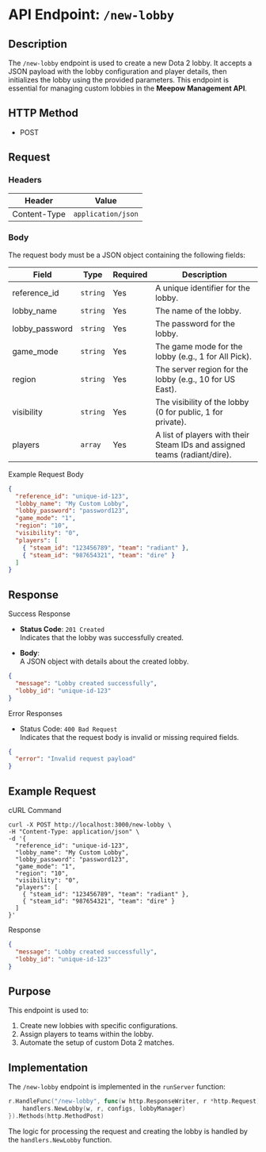# API Endpoint: `/new-lobby`

## Description

The `/new-lobby` endpoint is used to create a new Dota 2 lobby. It accepts a JSON payload with the lobby configuration and player details, then initializes the lobby using the provided parameters. This endpoint is essential for managing custom lobbies in the **Meepow Management API**.

## HTTP Method

- POST

## Request

### Headers

| Header           | Value              |
|-------------------|--------------------|
| Content-Type      | `application/json`|

### Body

The request body must be a JSON object containing the following fields:

| Field          | Type     | Required | Description                                      |
|-----------------|----------|----------|--------------------------------------------------|
| reference_id    | `string`   | Yes      | A unique identifier for the lobby.              |
| lobby_name      | `string`   | Yes      | The name of the lobby.                          |
| lobby_password  | `string`   | Yes      | The password for the lobby.                     |
| game_mode       | `string`   | Yes      | The game mode for the lobby (e.g., 1 for All Pick). |
| region          | `string`   | Yes      | The server region for the lobby (e.g., 10 for US East). |
| visibility      | `string`   | Yes      | The visibility of the lobby (0 for public, 1 for private). |
| players         | `array`    | Yes      | A list of players with their Steam IDs and assigned teams (radiant/dire). |

Example Request Body

```json
{
  "reference_id": "unique-id-123",
  "lobby_name": "My Custom Lobby",
  "lobby_password": "password123",
  "game_mode": "1",
  "region": "10",
  "visibility": "0",
  "players": [
    { "steam_id": "123456789", "team": "radiant" },
    { "steam_id": "987654321", "team": "dire" }
  ]
}
```

## Response

Success Response

- **Status Code**: `201 Created`   
Indicates that the lobby was successfully created.

- **Body**:   
A JSON object with details about the created lobby.

```json
{
  "message": "Lobby created successfully",
  "lobby_id": "unique-id-123"
}
```

Error Responses

- Status Code: `400 Bad Request`   
Indicates that the request body is invalid or missing required fields.

```json
{
  "error": "Invalid request payload"
}
```

## Example Request
cURL Command

```curl
curl -X POST http://localhost:3000/new-lobby \
-H "Content-Type: application/json" \
-d '{
  "reference_id": "unique-id-123",
  "lobby_name": "My Custom Lobby",
  "lobby_password": "password123",
  "game_mode": "1",
  "region": "10",
  "visibility": "0",
  "players": [
    { "steam_id": "123456789", "team": "radiant" },
    { "steam_id": "987654321", "team": "dire" }
  ]
}'
```

Response
```json
{
  "message": "Lobby created successfully",
  "lobby_id": "unique-id-123"
}
```

## Purpose

This endpoint is used to:

1. Create new lobbies with specific configurations.
2. Assign players to teams within the lobby.
3. Automate the setup of custom Dota 2 matches.

## Implementation

The `/new-lobby` endpoint is implemented in the `runServer` function:

```go
r.HandleFunc("/new-lobby", func(w http.ResponseWriter, r *http.Request) {
    handlers.NewLobby(w, r, configs, lobbyManager)
}).Methods(http.MethodPost)
```

The logic for processing the request and creating the lobby is handled by the `handlers.NewLobby` function.